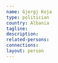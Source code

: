 ```yaml
---
name: Gjergj Koja
type: politician
country: Albania
tagline:
description:
related-persons:
connections:
layout: person
---
```

